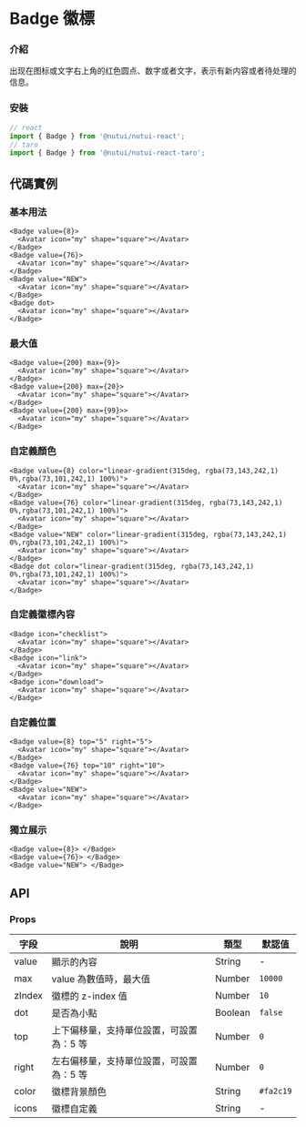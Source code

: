 # Badge 徽標

### 介紹

出现在图标或文字右上角的红色圆点、数字或者文字，表示有新内容或者待处理的信息。

### 安裝

``` javascript
// react
import { Badge } from '@nutui/nutui-react';
// taro
import { Badge } from '@nutui/nutui-react-taro';
```

## 代碼實例

### 基本用法

```tsx
<Badge value={8}>
  <Avatar icon="my" shape="square"></Avatar>
</Badge>
<Badge value={76}>
  <Avatar icon="my" shape="square"></Avatar>
</Badge>
<Badge value="NEW">
  <Avatar icon="my" shape="square"></Avatar>
</Badge>
<Badge dot>
  <Avatar icon="my" shape="square"></Avatar>
</Badge>
```

### 最大值

```tsx
<Badge value={200} max={9}>
  <Avatar icon="my" shape="square"></Avatar>
</Badge>
<Badge value={200} max={20}>
  <Avatar icon="my" shape="square"></Avatar>
</Badge>
<Badge value={200} max={99}>>
  <Avatar icon="my" shape="square"></Avatar>
</Badge>
```

### 自定義顏色

```tsx
<Badge value={8} color="linear-gradient(315deg, rgba(73,143,242,1) 0%,rgba(73,101,242,1) 100%)">
  <Avatar icon="my" shape="square"></Avatar>
</Badge>
<Badge value={76} color="linear-gradient(315deg, rgba(73,143,242,1) 0%,rgba(73,101,242,1) 100%)">
  <Avatar icon="my" shape="square"></Avatar>
</Badge>
<Badge value="NEW" color="linear-gradient(315deg, rgba(73,143,242,1) 0%,rgba(73,101,242,1) 100%)">
  <Avatar icon="my" shape="square"></Avatar>
</Badge>
<Badge dot color="linear-gradient(315deg, rgba(73,143,242,1) 0%,rgba(73,101,242,1) 100%)">
  <Avatar icon="my" shape="square"></Avatar>
</Badge>
```

### 自定義徽標內容

```tsx
<Badge icon="checklist">
  <Avatar icon="my" shape="square"></Avatar>
</Badge>
<Badge icon="link">
  <Avatar icon="my" shape="square"></Avatar>
</Badge>
<Badge icon="download">
  <Avatar icon="my" shape="square"></Avatar>
</Badge>
```

### 自定義位置

```tsx
<Badge value={8} top="5" right="5">
  <Avatar icon="my" shape="square"></Avatar>
</Badge>
<Badge value={76} top="10" right="10">
  <Avatar icon="my" shape="square"></Avatar>
</Badge>
<Badge value="NEW">
  <Avatar icon="my" shape="square"></Avatar>
</Badge>
```

### 獨立展示

```tsx
<Badge value={8}> </Badge>
<Badge value={76}> </Badge>
<Badge value="NEW"> </Badge>
```

## API

### Props

| 字段    | 說明                                       | 類型    | 默認值    |
|---------|--------------------------------------------|---------|-----------|
| value   | 顯示的內容                                 | String  | -         |
| max     | value 為數值時，最大值 | Number  | `10000`   |
| zIndex | 徽標的 z-index 值 | Number  | `10`      |
| dot     | 是否為小點 | Boolean | `false`   |
| top     | 上下偏移量，支持單位設置，可設置為：5 等 | Number  | `0`       |
| right   | 左右偏移量，支持單位設置，可設置為：5 等 | Number  | `0`       |
| color   | 徽標背景顏色                               | String  | `#fa2c19` |
| icons   | 徽標自定義                               | String  | - |




